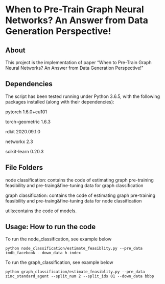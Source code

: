 # When to Pre-Train Graph Neural Networks? An Answer from Data Generation Perspective!
## About

This project is the implementation of paper “When to Pre-Train Graph Neural Networks? An Answer from Data Generation Perspective!"

## Dependencies
The script has been tested running under Python 3.6.5, with the following packages installed (along with their dependencies):

pytorch                   1.6.0+cu101 

torch-geometric           1.6.3        

rdkit                     2020.09.1.0 

networkx                  2.3

scikit-learn              0.20.3 

## File Folders
node classification: contains the code of estimating graph pre-training feasibility and pre-traing&fine-tuning data for graph classification  

graph classification: contains the code of estimating graph pre-training feasibility and pre-traing&fine-tuning data for node classification  

utils:contains the code of models.

## Usage: How to run the code
To run the node_classification, see example below

`python node_classification/estimate_feasiblity.py --pre_data imdb_facebook --down_data h-index`

To run the graph_classification, see example below

`python graph_classification/estimate_feasiblity.py --pre_data zinc_standard_agent --split_num 2 --split_ids 01 --down_data bbbp `
